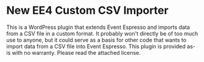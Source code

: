 New EE4 Custom CSV Importer
=========
This is a WordPress plugin that extends Event Espresso and imports data from a CSV file in a custom format. It probably won't directly be of too much use to anyone, but it could serve as a basis for other code that wants to import data from a CSV file into Event Espresso.
This plugin is provided as-is with no warranty. Please read the attached license.
